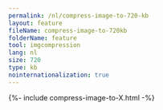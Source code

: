 ```yaml
---
permalink: /nl/compress-image-to-720-kb
layout: feature
fileName: compress-image-to-720kb
folderName: feature
tool: imgcompression
lang: nl
size: 720
type: kb
nointernationalization: true
---
```

{%- include compress-image-to-X.html -%}
      